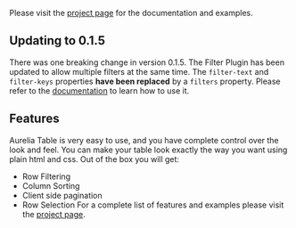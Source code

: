 Please visit the [project page](http://tochoromero.github.com/aurelia-table) for the documentation and examples.

## Updating to 0.1.5
There was one breaking change in version 0.1.5. 
The Filter Plugin has been updated to allow multiple filters at the same time. The ```filter-text``` and
```filter-keys``` properties <strong>have been replaced</strong> by a ```filters``` property.
Please refer to the [documentation](http://tochoromero.github.com/aurelia-table) to learn how to use it.

## Features
Aurelia Table is very easy to use, and you have complete control over the look and feel. You can make your table look exactly the way you want using plain html and css.
Out of the box you will get:
 - Row Filtering
 - Column Sorting
 - Client side pagination
 - Row Selection
For a complete list of features and examples please visit the [project page](http://tochoromero.github.com/aurelia-table).
